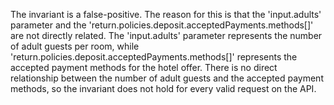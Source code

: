 The invariant is a false-positive. The reason for this is that the 'input.adults' parameter and the 'return.policies.deposit.acceptedPayments.methods[]' are not directly related. The 'input.adults' parameter represents the number of adult guests per room, while 'return.policies.deposit.acceptedPayments.methods[]' represents the accepted payment methods for the hotel offer. There is no direct relationship between the number of adult guests and the accepted payment methods, so the invariant does not hold for every valid request on the API.
